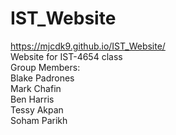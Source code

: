 # IST_Website
https://mjcdk9.github.io/IST_Website/
<br/>
Website for IST-4654 class<br/>
Group Members:<br/>
Blake Padrones<br/>
Mark Chafin<br/>
Ben Harris<br/>
Tessy Akpan<br/>
Soham Parikh
